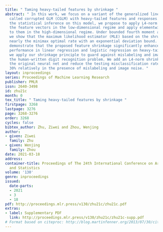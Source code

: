 ```yaml
---
title: " Taming heavy-tailed features by shrinkage "
abstract: " In this work, we focus on a variant of the generalized linear model (GLM)
  called corrupted GLM (CGLM) with heavy-tailed features and responses. To robustify
  the statistical inference on this model, we propose to apply L4-norm shrinkage to
  the feature vectors in the low-dimensional regime and apply elementwise shrinkage
  to them in the high-dimensional regime. Under bounded fourth moment assumptions,
  we show that the maximum likelihood estimator (MLE) based on the shrunk data enjoys
  nearly the minimax optimal rate with an exponential deviation bound. Our simulations
  demonstrate that the proposed feature shrinkage significantly enhances the statistical
  performance in linear regression and logistic regression on heavy-tailed data. Finally,
  we apply our shrinkage principle to guard against mislabeling and image noise in
  the human-written digit recognition problem. We add an L4-norm shrinkage layer to
  the original neural net and reduce the testing misclassification rate by more than
  30% relatively in the presence of mislabeling and image noise. "
layout: inproceedings
series: Proceedings of Machine Learning Research
publisher: PMLR
issn: 2640-3498
id: zhu21c
month: 0
tex_title: " Taming heavy-tailed features by shrinkage "
firstpage: 3268
lastpage: 3276
page: 3268-3276
order: 3268
cycles: false
bibtex_author: Zhu, Ziwei and Zhou, Wenjing
author:
- given: Ziwei
  family: Zhu
- given: Wenjing
  family: Zhou
date: 2021-03-18
address: 
container-title: Proceedings of The 24th International Conference on Artificial Intelligence
  and Statistics
volume: '130'
genre: inproceedings
issued:
  date-parts:
  - 2021
  - 3
  - 18
pdf: http://proceedings.mlr.press/v130/zhu21c/zhu21c.pdf
extras:
- label: Supplementary PDF
  link: http://proceedings.mlr.press/v130/zhu21c/zhu21c-supp.pdf
# Format based on citeproc: http://blog.martinfenner.org/2013/07/30/citeproc-yaml-for-bibliographies/
---
```

